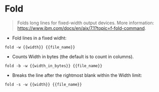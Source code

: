 # Fold

> Folds long lines for fixed-width output devices.
> More information: <https://www.ibm.com/docs/en/aix/7.1?topic=f-fold-command>.

- Fold lines in a fixed widht:

`fold -w {{width}} {{file_name}}`

- Counts Width in bytes (the default is to count in columns).

`fold -b -w {{width_in_bytes}} {{file_name}}`

- Breaks the line after the rightmost blank within the Width limit:

`fold -s -w {{width}} {{file_name}}`
